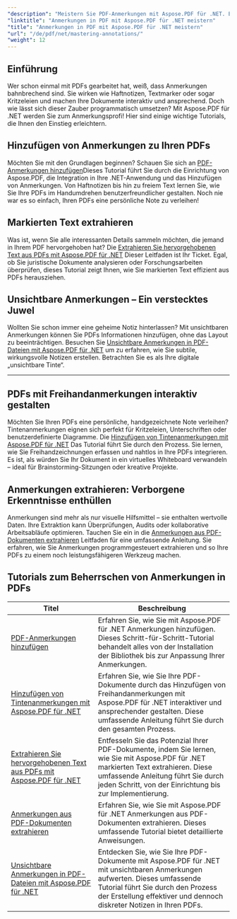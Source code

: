 ```yaml
---
"description": "Meistern Sie PDF-Anmerkungen mit Aspose.PDF für .NET. Entdecken Sie Schritt-für-Schritt-Tutorials zum Hinzufügen, Anpassen und Extrahieren von Anmerkungen, um PDFs interaktiver zu gestalten."
"linktitle": "Anmerkungen in PDF mit Aspose.PDF für .NET meistern"
"title": "Anmerkungen in PDF mit Aspose.PDF für .NET meistern"
"url": "/de/pdf/net/mastering-annotations/"
"weight": 12
---
```


## Einführung

Wer schon einmal mit PDFs gearbeitet hat, weiß, dass Anmerkungen bahnbrechend sind. Sie wirken wie Haftnotizen, Textmarker oder sogar Kritzeleien und machen Ihre Dokumente interaktiv und ansprechend. Doch wie lässt sich dieser Zauber programmatisch umsetzen? Mit Aspose.PDF für .NET werden Sie zum Anmerkungsprofi! Hier sind einige wichtige Tutorials, die Ihnen den Einstieg erleichtern.

## Hinzufügen von Anmerkungen zu Ihren PDFs  

Möchten Sie mit den Grundlagen beginnen? Schauen Sie sich an [PDF-Anmerkungen hinzufügen](./adding-pdf-annotation/)Dieses Tutorial führt Sie durch die Einrichtung von Aspose.PDF, die Integration in Ihre .NET-Anwendung und das Hinzufügen von Anmerkungen. Von Haftnotizen bis hin zu freiem Text lernen Sie, wie Sie Ihre PDFs im Handumdrehen benutzerfreundlicher gestalten. Noch nie war es so einfach, Ihren PDFs eine persönliche Note zu verleihen!  


## Markierten Text extrahieren  

Was ist, wenn Sie alle interessanten Details sammeln möchten, die jemand in Ihrem PDF hervorgehoben hat? Die [Extrahieren Sie hervorgehobenen Text aus PDFs mit Aspose.PDF für .NET](./extract-highlighted-text-from-pdf/) Dieser Leitfaden ist Ihr Ticket. Egal, ob Sie juristische Dokumente analysieren oder Forschungsarbeiten überprüfen, dieses Tutorial zeigt Ihnen, wie Sie markierten Text effizient aus PDFs herausziehen.  

## Unsichtbare Anmerkungen – Ein verstecktes Juwel  

Wollten Sie schon immer eine geheime Notiz hinterlassen? Mit unsichtbaren Anmerkungen können Sie PDFs Informationen hinzufügen, ohne das Layout zu beeinträchtigen. Besuchen Sie [Unsichtbare Anmerkungen in PDF-Dateien mit Aspose.PDF für .NET](./invisible-annotation-in-pdf-file/) um zu erfahren, wie Sie subtile, wirkungsvolle Notizen erstellen. Betrachten Sie es als Ihre digitale „unsichtbare Tinte“.  

---

## PDFs mit Freihandanmerkungen interaktiv gestalten  

Möchten Sie Ihren PDFs eine persönliche, handgezeichnete Note verleihen? Tintenanmerkungen eignen sich perfekt für Kritzeleien, Unterschriften oder benutzerdefinierte Diagramme. Die [Hinzufügen von Tintenanmerkungen mit Aspose.PDF für .NET](./adding-ink-annotations/) Das Tutorial führt Sie durch den Prozess. Sie lernen, wie Sie Freihandzeichnungen erfassen und nahtlos in Ihre PDFs integrieren. Es ist, als würden Sie Ihr Dokument in ein virtuelles Whiteboard verwandeln – ideal für Brainstorming-Sitzungen oder kreative Projekte.  

## Anmerkungen extrahieren: Verborgene Erkenntnisse enthüllen  

Anmerkungen sind mehr als nur visuelle Hilfsmittel – sie enthalten wertvolle Daten. Ihre Extraktion kann Überprüfungen, Audits oder kollaborative Arbeitsabläufe optimieren. Tauchen Sie ein in die [Anmerkungen aus PDF-Dokumenten extrahieren](./extract-annotations-from-pdf/) Leitfaden für eine umfassende Anleitung. Sie erfahren, wie Sie Anmerkungen programmgesteuert extrahieren und so Ihre PDFs zu einem noch leistungsfähigeren Werkzeug machen.  

## Tutorials zum Beherrschen von Anmerkungen in PDFs
| Titel | Beschreibung |
| --- | --- | 
| [PDF-Anmerkungen hinzufügen](./adding-pdf-annotation/) | Erfahren Sie, wie Sie mit Aspose.PDF für .NET Anmerkungen hinzufügen. Dieses Schritt-für-Schritt-Tutorial behandelt alles von der Installation der Bibliothek bis zur Anpassung Ihrer Anmerkungen. |  
| [Hinzufügen von Tintenanmerkungen mit Aspose.PDF für .NET](./adding-ink-annotations/) | Erfahren Sie, wie Sie Ihre PDF-Dokumente durch das Hinzufügen von Freihandanmerkungen mit Aspose.PDF für .NET interaktiver und ansprechender gestalten. Diese umfassende Anleitung führt Sie durch den gesamten Prozess. |    
| [Extrahieren Sie hervorgehobenen Text aus PDFs mit Aspose.PDF für .NET](./extract-highlighted-text-from-pdf/) | Entfesseln Sie das Potenzial Ihrer PDF-Dokumente, indem Sie lernen, wie Sie mit Aspose.PDF für .NET markierten Text extrahieren. Diese umfassende Anleitung führt Sie durch jeden Schritt, von der Einrichtung bis zur Implementierung. |  
| [Anmerkungen aus PDF-Dokumenten extrahieren](./extract-annotations-from-pdf/) | Erfahren Sie, wie Sie mit Aspose.PDF für .NET Anmerkungen aus PDF-Dokumenten extrahieren. Dieses umfassende Tutorial bietet detaillierte Anweisungen. |    
| [Unsichtbare Anmerkungen in PDF-Dateien mit Aspose.PDF für .NET](./invisible-annotation-in-pdf-file/) | Entdecken Sie, wie Sie Ihre PDF-Dokumente mit Aspose.PDF für .NET mit unsichtbaren Anmerkungen aufwerten. Dieses umfassende Tutorial führt Sie durch den Prozess der Erstellung effektiver und dennoch diskreter Notizen in Ihren PDFs. |